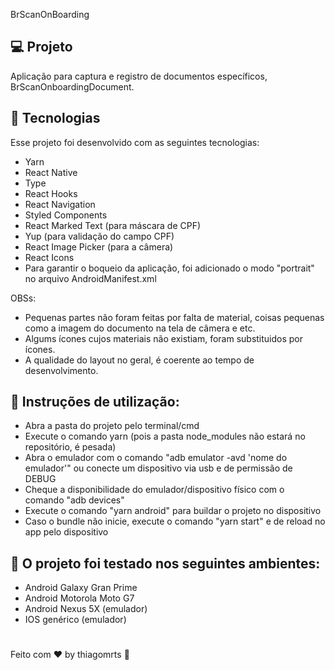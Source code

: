 BrScanOnBoarding

## 


## :computer: Projeto

Aplicação para captura e registro de documentos específicos, BrScanOnboardingDocument.

## :rocket: Tecnologias

Esse projeto foi desenvolvido com as seguintes tecnologias:
 
 - Yarn
 - React Native
 - Type
 - React Hooks
 - React Navigation
 - Styled Components
 - React Marked Text (para máscara de CPF)
 - Yup (para validação do campo CPF)
 - React Image Picker (para a câmera)
 - React Icons
 - Para garantir o boqueio da aplicação, foi adicionado o modo "portrait" no arquivo AndroidManifest.xml
  
OBSs:

 - Pequenas partes não foram feitas por falta de material, coisas pequenas como a imagem do documento na tela de câmera e etc.
 - Algums ícones cujos materiais não existiam, foram substituidos por ícones.
 - A qualidade do layout no geral, é coerente ao tempo de desenvolvimento.

## :thinking:  Instruções de utilização:

 - Abra a pasta do projeto pelo terminal/cmd
 - Execute o comando yarn (pois a pasta node_modules não estará no repositório, é pesada)
 - Abra o emulador com o comando "adb emulator -avd 'nome do emulador'" ou conecte um dispositivo via usb e de permissão de DEBUG
 - Cheque a disponibilidade do emulador/dispositivo físico com o comando "adb devices"
 - Execute o comando "yarn android" para buildar o projeto no dispositivo
 - Caso o bundle não inicie, execute o comando "yarn start" e de reload no app pelo dispositivo

## :rocket: O projeto foi testado nos seguintes ambientes:

 - Android Galaxy Gran Prime
 - Android Motorola Moto G7
 - Android Nexus 5X (emulador)
 - IOS genérico (emulador)

#
Feito com :hearts: by thiagomrts :wave:
